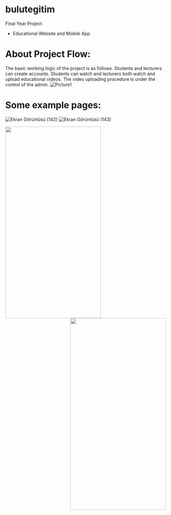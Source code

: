 # bulutegitim
 Final Year Project
- Educational Website and Mobile App
# About Project Flow:
 The basic working logic of the project is as follows. Students and lecturers can create accounts. Students can watch and lecturers both watch and upload educational videos. The video uploading procedure is under the control of the admin.
 ![Picture1](https://user-images.githubusercontent.com/50702632/187947111-abff9caf-da06-4d3d-a797-6c1c8bb67972.png)
# Some example pages:
![Ekran Görüntüsü (142)](https://user-images.githubusercontent.com/50702632/187956987-ddfd7303-d5d2-4ae2-bd09-42832af66186.png)
![Ekran Görüntüsü (143)](https://user-images.githubusercontent.com/50702632/187956994-97a7a475-0234-43e5-b6f6-31ddf998ad1b.png)

<a href="url"><img src="https://user-images.githubusercontent.com/50702632/187957785-ed891fef-a820-4571-bae1-a98252718472.png" align="left" height="600" width="300" ></a><a href="url"><img src="https://user-images.githubusercontent.com/50702632/187957791-241aabc6-4360-44ea-a67e-5f8037a0a6dc.png" align="right" height="600" width="300" ></a>
